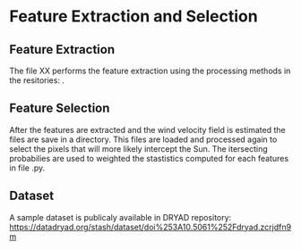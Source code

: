 # Feature Extraction and Selection

## Feature Extraction

The file XX performs the feature extraction using the processing methods in the resitories: .

## Feature Selection

After the features are extracted and the wind velocity field is estimated the files are save in a directory. This files are loaded and processed again to select the pixels that will more likely intercept the Sun. The itersecting probabilies are used to weighted the stastistics computed for each features in file .py.

## Dataset

A sample dataset is publicaly available in DRYAD repository: https://datadryad.org/stash/dataset/doi%253A10.5061%252Fdryad.zcrjdfn9m
